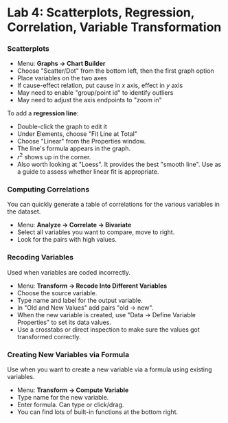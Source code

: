 # Lab 4: Scatterplots, Regression, Correlation, Variable Transformation

### Scatterplots

- Menu: **Graphs -> Chart Builder**
- Choose "Scatter/Dot" from the bottom left, then the first graph option
- Place variables on the two axes
- If cause-effect relation, put cause in $x$ axis, effect in $y$ axis
- May need to enable "group/point id" to identify outliers
- May need to adjust the axis endpoints to "zoom in"

To add a **regression line**:

- Double-click the graph to edit it
- Under Elements, choose "Fit Line at Total"
- Choose "Linear" from the Properties window.
- The line's formula appears in the graph.
- $r^2$ shows up in the corner.
- Also worth looking at "Loess". It provides the best "smooth line". Use as a guide to assess whether linear fit is appropriate.

### Computing Correlations

You can quickly generate a table of correlations for the various variables in the dataset.

- Menu: **Analyze -> Correlate -> Bivariate**
- Select all variables you want to compare, move to right.
- Look for the pairs with high values.

### Recoding Variables

Used when variables are coded incorrectly.

- Menu: **Transform -> Recode Into Different Variables**
- Choose the source variable.
- Type name and label for the output variable.
- In "Old and New Values" add pairs "old -> new".
- When the new variable is created, use "Data -> Define Variable Properties" to set its data values.
- Use a crosstabs or direct inspection to make sure the values got transformed correctly.

### Creating New Variables via Formula

Use when you want to create a new variable via a formula using existing variables.

- Menu: **Transform -> Compute Variable**
- Type name for the new variable.
- Enter formula. Can type or click/drag.
- You can find lots of built-in functions at the bottom right.
